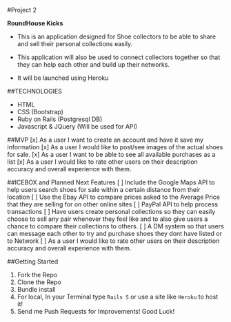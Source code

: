 #Project 2

**RoundHouse Kicks**

- This is an application designed for Shoe collectors to be able to share and sell their personal collections easily.

- This application will also be used to connect collectors together so that they can help each other and build up their networks.

- It will be launched using Heroku


##TECHNOLOGIES

- HTML
- CSS (Bootstrap)
- Ruby on Rails (Postgresql DB)
- Javascript & JQuery (Will be used for API)

##MVP
[x] As a user I want to create an account and have it save my information
[x] As a user I would like to post/see images of the actual shoes for sale.
[x] As a user I want to be able to see all available purchases as a list
[x] As a user I would like to rate other users on their description accuracy and overall experience with them.

##ICEBOX and Planned Next Features
[ ] Include the Google Maps API to help users search shoes for sale within a certain distance from their location
[ ] Use the Ebay API to compare prices asked to the Average Price that they are selling for on other online sites
[ ] PayPal API to help process transactions
[ ] Have users create personal collections so they can easily choose to sell any pair whenever they feel like and to also give users a chance to compare their collections to others.
[ ] A DM system so that users can message each other to try and purchase shoes they dont have listed or to Network
[ ] As a user I would like to rate other users on their description accuracy and overall experience with them.

##Getting Started
1. Fork the Repo
2. Clone the Repo
3. Bundle install
4. For local, In your Terminal type `Rails S`
or use a site like `Heroku` to host it!
5. Send me Push Requests for Improvements!
Good Luck!
